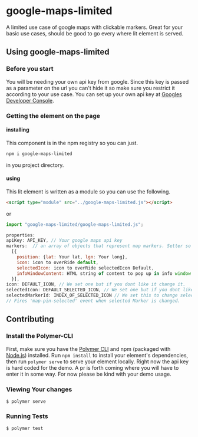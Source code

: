 # google-maps-limited

A limited use case of google maps with clickable markers. Great for your basic use cases, should be good to go every where lit element is served.

## Using google-maps-limited
### Before you start

You will be needing your own api key from google. Since this key is passed as a parameter on the url you can't hide it so make sure you restrict it according to your use case.
You can set up your own api key at [Googles Developer Console](https://console.developers.google.com/apis/).

### Getting the element on the page
#### installing
This component is in the npm registry so you can just.
```bash
npm i google-maps-limited
```
in you project directory.
#### using
This lit element is written as a module so you can use the following.

```html
<script type="module" src="../google-maps-limited.js"></script>
```
or
```javascript
import "google-maps-limited/google-maps-limited.js";
```

```javascript
properties:
apiKey: API_KEY, // Your google maps api key
markers:  // an array of objects that represent map markers. Setter so property must be assigned with = opperator to work properly
  [{
    position: {lat: Your lat, lgn: Your long},
    icon: icon to overRide default,
    selectedIcon: icon to overRide selectedIcon Default,
    infoWindowContent: HTML string of content to pop up in info window win clicked.
  }],
icon: DEFAULT_ICON, // We set one but if you dont like it change it.
selectedIcon: DEFAULT_SELECTED_ICON, // We set one but if you dont like it change it.
selectedMarkerId: INDEX_OF_SELECTED_ICON // We set this to change selected icon externally. Setter so must be assigned to work properly.
// Fires 'map-pin-selected' event when selected Marker is changed.
```

## Contributing

### Install the Polymer-CLI

First, make sure you have the [Polymer CLI](https://www.npmjs.com/package/polymer-cli) and npm (packaged with [Node.js](https://nodejs.org)) installed. Run `npm install` to install your element's dependencies, then run `polymer serve` to serve your element locally. Right now the api key is hard coded for the demo. A pr is forth coming where you will have to enter it in some way. For now please be kind with your demo usage.

### Viewing Your changes

```
$ polymer serve
```

### Running Tests

```
$ polymer test
```

